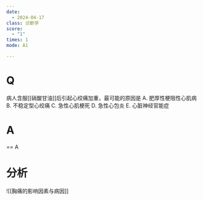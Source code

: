 ```yaml
---
date:
  - 2024-04-17
class: 诊断学
score:
  - "1"
times: 1
mode: A1

---
```



# Q
病人含服[[硝酸甘油]]后引起心绞痛加重，最可能的原因是
A. 肥厚性梗阻性心肌病 
B. 不稳定型心绞痛 
C. 急性心肌梗死
D. 急性心包炎 
E. 心脏神经官能症

# A

==
A



分析
==
![[胸痛的影响因素与病因]]